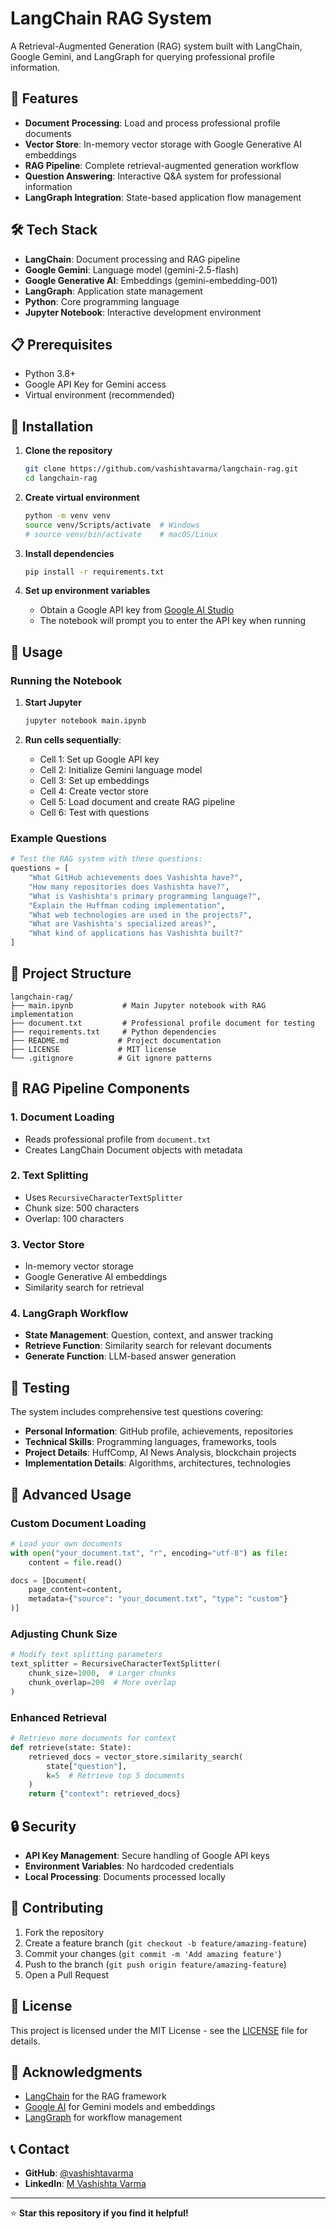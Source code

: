 # LangChain RAG System

A Retrieval-Augmented Generation (RAG) system built with LangChain, Google Gemini, and LangGraph for querying professional profile information.

## 🚀 Features

- **Document Processing**: Load and process professional profile documents
- **Vector Store**: In-memory vector storage with Google Generative AI embeddings
- **RAG Pipeline**: Complete retrieval-augmented generation workflow
- **Question Answering**: Interactive Q&A system for professional information
- **LangGraph Integration**: State-based application flow management

## 🛠️ Tech Stack

- **LangChain**: Document processing and RAG pipeline
- **Google Gemini**: Language model (gemini-2.5-flash)
- **Google Generative AI**: Embeddings (gemini-embedding-001)
- **LangGraph**: Application state management
- **Python**: Core programming language
- **Jupyter Notebook**: Interactive development environment

## 📋 Prerequisites

- Python 3.8+
- Google API Key for Gemini access
- Virtual environment (recommended)

## 🔧 Installation

1. **Clone the repository**
   ```bash
   git clone https://github.com/vashishtavarma/langchain-rag.git
   cd langchain-rag
   ```

2. **Create virtual environment**
   ```bash
   python -m venv venv
   source venv/Scripts/activate  # Windows
   # source venv/bin/activate    # macOS/Linux
   ```

3. **Install dependencies**
   ```bash
   pip install -r requirements.txt
   ```

4. **Set up environment variables**
   - Obtain a Google API key from [Google AI Studio](https://makersuite.google.com/app/apikey)
   - The notebook will prompt you to enter the API key when running

## 📖 Usage

### Running the Notebook

1. **Start Jupyter**
   ```bash
   jupyter notebook main.ipynb
   ```

2. **Run cells sequentially**:
   - Cell 1: Set up Google API key
   - Cell 2: Initialize Gemini language model
   - Cell 3: Set up embeddings
   - Cell 4: Create vector store
   - Cell 5: Load document and create RAG pipeline
   - Cell 6: Test with questions

### Example Questions

```python
# Test the RAG system with these questions:
questions = [
    "What GitHub achievements does Vashishta have?",
    "How many repositories does Vashishta have?",
    "What is Vashishta's primary programming language?",
    "Explain the Huffman coding implementation",
    "What web technologies are used in the projects?",
    "What are Vashishta's specialized areas?",
    "What kind of applications has Vashishta built?"
]
```

## 📁 Project Structure

```
langchain-rag/
├── main.ipynb           # Main Jupyter notebook with RAG implementation
├── document.txt         # Professional profile document for testing
├── requirements.txt     # Python dependencies
├── README.md           # Project documentation
├── LICENSE             # MIT license
└── .gitignore          # Git ignore patterns
```

## 🔄 RAG Pipeline Components

### 1. Document Loading
- Reads professional profile from `document.txt`
- Creates LangChain Document objects with metadata

### 2. Text Splitting
- Uses `RecursiveCharacterTextSplitter`
- Chunk size: 500 characters
- Overlap: 100 characters

### 3. Vector Store
- In-memory vector storage
- Google Generative AI embeddings
- Similarity search for retrieval

### 4. LangGraph Workflow
- **State Management**: Question, context, and answer tracking
- **Retrieve Function**: Similarity search for relevant documents
- **Generate Function**: LLM-based answer generation

## 🧪 Testing

The system includes comprehensive test questions covering:
- **Personal Information**: GitHub profile, achievements, repositories
- **Technical Skills**: Programming languages, frameworks, tools
- **Project Details**: HuffComp, AI News Analysis, blockchain projects
- **Implementation Details**: Algorithms, architectures, technologies

## 🚀 Advanced Usage

### Custom Document Loading
```python
# Load your own documents
with open("your_document.txt", "r", encoding="utf-8") as file:
    content = file.read()

docs = [Document(
    page_content=content,
    metadata={"source": "your_document.txt", "type": "custom"}
)]
```

### Adjusting Chunk Size
```python
# Modify text splitting parameters
text_splitter = RecursiveCharacterTextSplitter(
    chunk_size=1000,  # Larger chunks
    chunk_overlap=200  # More overlap
)
```

### Enhanced Retrieval
```python
# Retrieve more documents for context
def retrieve(state: State):
    retrieved_docs = vector_store.similarity_search(
        state["question"], 
        k=5  # Retrieve top 5 documents
    )
    return {"context": retrieved_docs}
```

## 🔒 Security

- **API Key Management**: Secure handling of Google API keys
- **Environment Variables**: No hardcoded credentials
- **Local Processing**: Documents processed locally

## 🤝 Contributing

1. Fork the repository
2. Create a feature branch (`git checkout -b feature/amazing-feature`)
3. Commit your changes (`git commit -m 'Add amazing feature'`)
4. Push to the branch (`git push origin feature/amazing-feature`)
5. Open a Pull Request

## 📝 License

This project is licensed under the MIT License - see the [LICENSE](LICENSE) file for details.

## 🙏 Acknowledgments

- [LangChain](https://langchain.com/) for the RAG framework
- [Google AI](https://ai.google.dev/) for Gemini models and embeddings
- [LangGraph](https://langchain-ai.github.io/langgraph/) for workflow management

## 📞 Contact

- **GitHub**: [@vashishtavarma](https://github.com/vashishtavarma)
- **LinkedIn**: [M Vashishta Varma](https://www.linkedin.com/in/m-vashishta-varma-134b1529a/)

---

⭐ **Star this repository if you find it helpful!**
